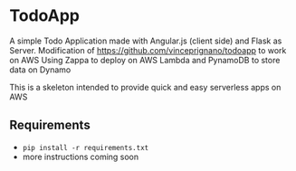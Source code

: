 TodoApp
=======

A simple Todo Application made with Angular.js (client side) and Flask as Server.
Modification of https://github.com/vinceprignano/todoapp to work on AWS
Using Zappa to deploy on AWS Lambda and PynamoDB to store data on Dynamo

This is a skeleton intended to provide quick and easy serverless apps on AWS


## Requirements
- ``` pip install -r requirements.txt ```
- more instructions coming soon
